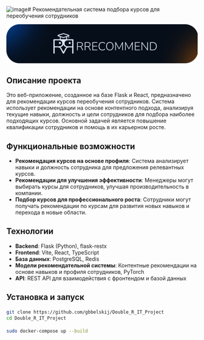 ![image](https://github.com/user-attachments/assets/17fd5298-3408-4f68-be43-8d7588653a6f)# Рекомендательная система подбора курсов для переобучения сотрудников

![promo](./img/rrecommend_promo.png)

## Описание проекта

Это веб-приложение, созданное на базе Flask и React, предназначено для рекомендации курсов переобучения сотрудников. Система использует рекомендации на основе контентного подхода, анализируя текущие навыки, должность и цели сотрудников для подбора наиболее подходящих курсов. Основной задачей является повышение квалификации сотрудников и помощь в их карьерном росте.

## Функциональные возможности

- **Рекомендация курсов на основе профиля**: Система анализирует навыки и должность сотрудника для предложения релевантных курсов.
- **Рекомендации для улучшения эффективности**: Менеджеры могут выбирать курсы для сотрудников, улучшая производительность в компании.
- **Подбор курсов для профессионального роста**: Сотрудники могут получать рекомендации по курсам для развития новых навыков и перехода в новые области.

## Технологии

- **Backend**: Flask (Python), flask-restx
- **Frontend**: Vite, React, TypeScript
- **База данных**: PostgreSQL, Redis
- **Модели рекомендательной системы**: Контентные рекомендации на основе навыков и профиля сотрудников, PyTorch
- **API**: REST API для взаимодействия с фронтендом и базой данных

## Установка и запуск

```bash
git clone https://github.com/gbbelskij/Double_R_IT_Project
cd Double_R_IT_Project

sudo docker-compose up --build
```
